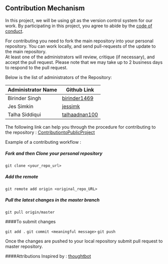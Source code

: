 ## Contribution Mechanism

In this project, we will be using git as the version control system for our work. By participating in this project, you agree to abide by the [code of conduct](CODE_OF_CONDUCT.md).<br>

 For contributing you need to fork the main repository into your personal repository. You can work locally, and send pull-requests of the update to the main repository.
 <br> At least one of the administrators will review, critique (if necessary), and accept the pull request. Please note that we may take up to 2 business days to respond to the pull request.  

Below is the list of administrators of the Repository:

| Administrator Name                  | Github Link             |
| --------------------- |-----------------------|
| Birinder Singh | [birinder1469](https://github.com/Birinder1469) |
| Jes Simkin | [jessimk](https://github.com/jessimk) |
| Talha Siddiqui | [talhaadnan100](https://github.com/talhaadnan100) |

The following link can help you through the procedure for contributing to the repository : [ContributiontoPublicProject](https://egghead.io/series/how-to-contribute-to-an-open-source-project-on-github)

Example of a contributing workflow :

##### Fork and then Clone your personal repository

`git clone <your_repo_url>`

##### Add the remote

`git remote add origin <original_repo_URL>`

##### Pull the latest changes in the master branch
`git pull origin/master`


####To submit changes

`git add .`
`git commit <meaningful message>`
`git push`

Once the changes are pushed to your local repository  submit pull request to master repository.

####Attributions 
Inspired by : [thoughtbot](https://github.com/thoughtbot/factory_bot_rails/blob/master/CONTRIBUTING.md)

